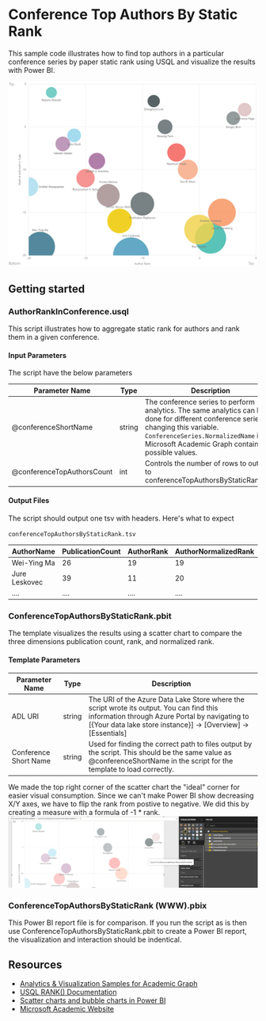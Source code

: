 # Conference Top Authors By Static Rank

This sample code illustrates how to find top authors in a particular conference series by paper static rank using USQL and visualize the results with Power BI.


![](/images/PBIConferenceTopAuthorsByStaticRank(WWW).png "Computer science top authors")


## Getting started

### AuthorRankInConference.usql

This script illustrates how to aggregate static rank for authors and rank them in a given conference. 


#### Input Parameters

The script have the below parameters

| Parameter Name |  Type  |                  Description                  |
|----------------|--------|-----------------------------------------------|
|  @conferenceShortName    | string | The conference series to perform analytics. The same analytics can be done for different conference series by changing this variable. `ConferenceSeries.NormalizedName` in Microsoft Academic Graph contains all possible values.|
| @conferenceTopAuthorsCount | int | Controls the number of rows to output to conferenceTopAuthorsByStaticRank.tsv. |


#### Output Files

The script should output one tsv with headers. Here's what to expect

`conferenceTopAuthorsByStaticRank.tsv`

| AuthorName | PublicationCount  | AuthorRank | AuthorNormalizedRank |
|----------|-------------|---------------|------------------|
|Wei-Ying Ma|   26   |    19      |     19         |
|Jure Leskovec|  39   |    11      |     20          |
|....      |....         |....           |....              |

### ConferenceTopAuthorsByStaticRank.pbit

The template visualizes the results using a scatter chart to compare the three dimensions publication count, rank, and normalized rank.

#### Template Parameters
| Parameter Name |  Type  |                  Description                  |
|----------------|--------|-----------------------------------------------|
|  ADL URI    | string | The URI of the Azure Data Lake Store where the script wrote its output. You can find this information through Azure Portal by navigating to [{Your data lake store instance}] -> [Overview] -> [Essentials]  |
| Conference Short Name | string | Used for finding the correct path to files output by the script. This should be the same value as @conferenceShortName in the script for the template to load correctly. |

We made the top right corner of the scatter chart the "ideal" corner for easier visual consumption. Since we can't make Power BI show decreasing X/Y axes, we have to flip the rank from postive to negative. We did this by creating a measure with a formula of -1 * rank.
![](/images/PBISignFlipMeasure.png "flip sign using measure")


### ConferenceTopAuthorsByStaticRank (WWW).pbix

This Power BI report file is for comparison. If you run the script as is then use ConferenceTopAuthorsByStaticRank.pbit to create a Power BI report, the visualization and interaction should be indentical. 

## Resources

- [Analytics & Visualization Samples for Academic Graph](/README.md)
- [USQL RANK() Documentation](https://msdn.microsoft.com/en-us/azure/data-lake-analytics/u-sql/rank-u-sql)
- [Scatter charts and bubble charts in Power BI ](https://docs.microsoft.com/en-us/power-bi/power-bi-visualization-scatter)
- [Microsoft Academic Website](https://academic.microsoft.com/) 